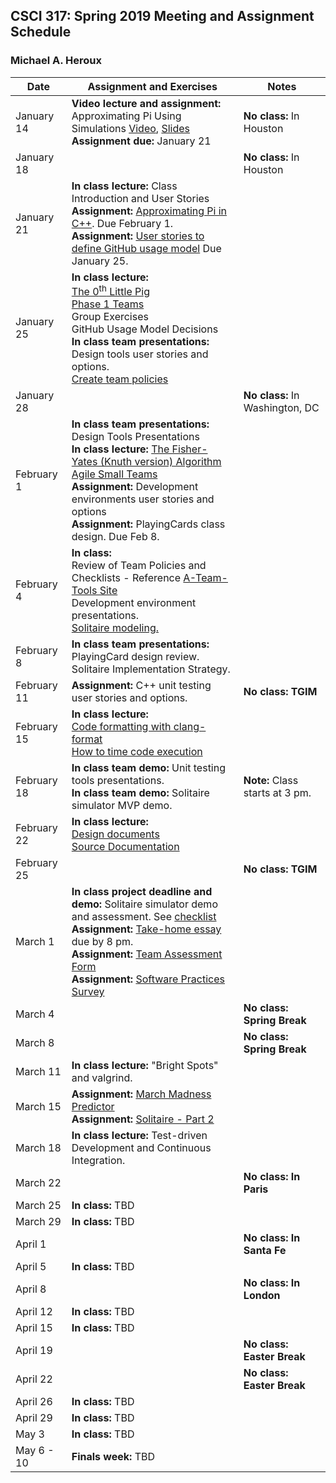 ## CSCI 317: Spring 2019 Meeting and Assignment Schedule

### Michael A. Heroux



| **Date** | **Assignment and Exercises** | **Notes** |
| --- | --- | --- |
| January 14 | **Video lecture and assignment:** <br> Approximating Pi Using Simulations [Video](https://youtu.be/CGwoMEXqh7A), [Slides](https://maherou.github.io/files/CS317/ApproximatingPiUsingSimulations.pdf) <br> **Assignment due:** January 21| **No class:** In Houston |
| January 18 |  | **No class:** In Houston  |
| January 21 | **In class lecture:** Class Introduction and User Stories<br> **Assignment:** [Approximating Pi in C++](https://maherou.github.io/files/CS317/CPP-Pi). Due February 1. <br> **Assignment:** [User stories to define GitHub usage model](https://docs.google.com/document/d/1jdObI_Y5u4S-vy3SmLaIgzIGuh5ekN0pucaPpPXI5CU/edit?usp=sharing) Due January 25.|   |
| January 25 | **In class lecture:** <br> [The 0<sup>th</sup> Little Pig](https://maherou.github.io/files/ZerothLittlePig) <br>[Phase 1 Teams](https://maherou.github.io/files/CS317/PhaseOneTeams) <br> Group Exercises <br> GitHub Usage Model Decisions <br>   **In class team presentations:** <br> Design tools user stories and options. <br> [Create team policies](https://maherou.github.io/files/CS317/TeamPolicyAssignment) |   |
| January 28 |  | **No class:** In Washington, DC  |
| February 1 | **In class team presentations:** <br> Design Tools Presentations <br> **In class lecture:** [The Fisher-Yates (Knuth version) Algorithm](https://exceptionnotfound.net/understanding-the-fisher-yates-card-shuffling-algorithm/) <br> [Agile Small Teams](https://maherou.github.io/files/CS317/AgileSmallTeams.pdf)<br> **Assignment:** Development environments user stories and options <br> **Assignment:** PlayingCards class design.  Due Feb 8. |   |
| February 4 | **In class:** <br> Review of Team Policies and Checklists - Reference [A-Team-Tools Site](https://betterscientificsoftware.github.io/A-Team-Tools/) <br> Development environment presentations.  <br> [Solitaire modeling.](https://maherou.github.io/files/CS317/Solitaire) |   |
| February 8 | **In class team presentations:** <br> PlayingCard design review. <br> Solitaire Implementation Strategy.| |
| February 11 |**Assignment:** C++ unit testing user stories and options.  | **No class: TGIM** |
| February 15 | **In class lecture:** <br> [Code formatting with clang-format](https://maherou.github.io/files/CS317/CodeFormatting) <br> [How to time code execution](https://maherou.github.io/files/CS317/TimingCode)| |
| February 18 | **In class team demo:** Unit testing tools presentations. <br> **In class team demo:** Solitaire simulator MVP demo. | **Note:** Class starts at 3 pm. |
| February 22| **In class lecture:** <br> [Design documents](https://maherou.github.io/files/CS317/DesignDocs) <br> [Source Documentation](https://maherou.github.io/files/CS317/SourceDocumentation)  | |
| February 25|   | **No class: TGIM**  |
| March 1 | **In class project deadline and demo:** Solitaire simulator demo and assessment.  See [checklist](https://maherou.github.io/files/CS317/QualityAssessmentChecklist) <br> **Assignment:** [Take-home essay](https://goo.gl/forms/mHEdDNZpEtsIco9S2) due by 8 pm. <br> **Assignment:** [Team Assessment Form](https://goo.gl/forms/qPLQJbT1wdJr9iPY2) <br> **Assignment:** [Software Practices Survey](https://goo.gl/forms/ASwSvWVvqwgUwyoA2) | |
| March 4 |   | **No class: Spring Break** |
| March 8 |   | **No class: Spring Break** |
| March 11 | **In class lecture:** "Bright Spots" and valgrind. | |
| March 15 | **Assignment:** [March Madness Predictor](https://maherou.github.io/files/CS317/MarchMadness) <br> **Assignment:** [Solitaire - Part 2](https://maherou.github.io/files/CS317/Solitaire2)|  |
| March 18 | **In class lecture:** Test-driven Development and Continuous Integration. | |
| March 22 |   | **No class: In Paris**  |
| March 25 | **In class:** TBD  | |
| March 29 | **In class:** TBD  | |
| April 1 | | **No class: In Santa Fe** |
| April 5 | **In class:** TBD | |
| April 8 |   | **No class: In London**  |
| April 12 | **In class:** TBD | |
| April 15 | **In class:** TBD | |
| April 19 |   | **No class: Easter Break**  |
| April 22 |   | **No class: Easter Break**  |
| April 26 | **In class:** TBD | |
| April 29 | **In class:** TBD | |
| May 3 | **In class:** TBD | |
| May 6 - 10 | **Finals week:** TBD | |
